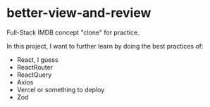 # better-view-and-review

Full-Stack IMDB concept "clone" for practice.

In this project, I want to further learn by doing the best practices of:

- React, I guess
- ReactRouter
- ReactQuery
- Axios
- Vercel or something to deploy
- Zod
